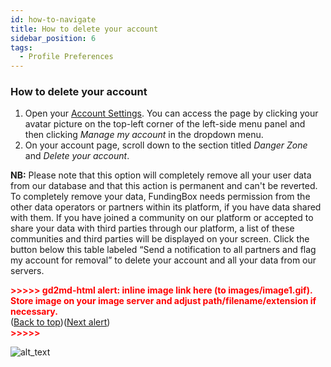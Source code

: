 ```yaml
---
id: how-to-navigate
title: How to delete your account
sidebar_position: 6
tags:
  - Profile Preferences
---
```


### **How to delete your account**



1. Open your [Account Settings](https://accounts.fundingbox.com/account). You can access the page by clicking your avatar picture on the top-left corner of the left-side menu panel and then clicking _Manage my account_ in the dropdown menu.
2. On your account page, scroll down to the section titled _Danger Zone_ and _Delete your account_. 

**NB:** Please note that this option will completely remove all your user data from our database and that this action is permanent and can't be reverted. To completely remove your data, FundingBox needs permission from the other data operators or partners within its platform, if you have data shared with them. If you have joined a community on our platform or accepted to share your data with third parties through our platform, a list of these communities and third parties will be displayed on your screen. Click the button below this table labeled “Send a notification to all partners and flag my account for removal” to delete your account and all your data from our servers.



<p id="gdcalert1" ><span style="color: red; font-weight: bold">>>>>>  gd2md-html alert: inline image link here (to images/image1.gif). Store image on your image server and adjust path/filename/extension if necessary. </span><br>(<a href="#">Back to top</a>)(<a href="#gdcalert2">Next alert</a>)<br><span style="color: red; font-weight: bold">>>>>> </span></p>


![alt_text](images/image1.gif "image_tooltip")


